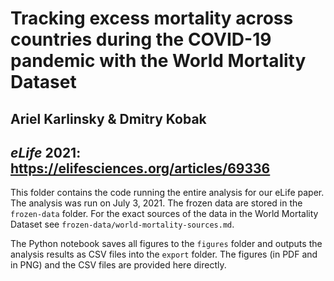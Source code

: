 # Tracking excess mortality across countries during the COVID-19 pandemic with the World Mortality Dataset

## Ariel Karlinsky & Dmitry Kobak

## *eLife* 2021: https://elifesciences.org/articles/69336

This folder contains the code running the entire analysis for our eLife paper. The analysis was run on July 3, 2021. 
The frozen data are stored in the `frozen-data` folder. For the exact sources of the data in the World Mortality Dataset see `frozen-data/world-mortality-sources.md`. 

The Python notebook saves all figures to the `figures` folder and outputs the analysis results as CSV files into the `export` folder. The figures (in PDF and in PNG) and the CSV files are provided here directly.
